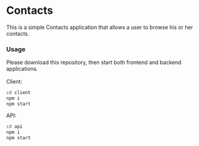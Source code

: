 # Contacts

This is a simple Contacts application that allows a user to browse his or her contacts.

### Usage
Please download this repository, then start both frontend and backend applications. \
\
Client:
```bash
cd client
npm i
npm start
```
API:
```bash
cd api
npm i
npm start
```

